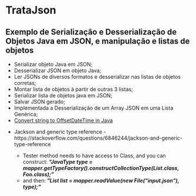 # TrataJson
## Exemplo de Serialização e Desserialização de Objetos Java em JSON, e manipulação e listas de objetos
- Serializar objeto Java em JSON;
- Desserializar JSON em objeto Java;
- Ler JSONs de diversos formatos e desserializar nas listas de objetos corretas;
- Montar lista de objetos à partir de outras 3 listas;
- Serializar lista de objetos java em JSON;
- Salvar JSON gerado;
- Implementada a Desserialização de um Array JSON em uma Lista Genérica;
- [Convert string to OffsetDateTime in Java](https://stackoverflow.com/questions/44297939/convert-string-to-offsetdatetime-in-java)
<ul>
	<li>Jackson and generic type reference - https://stackoverflow.com/questions/6846244/jackson-and-generic-type-reference</li>
	<ul>
		<li>Tester method needs to have access to Class, and you can construct:<b><i> "JavaType type = mapper.getTypeFactory().constructCollectionType(List.class, Foo.class);"</i></b></li>
		<li>and then:<b><i> "List<Foo> list = mapper.readValue(new File("input.json"), type);"</i></b></li>
	</ul>
</li>
</ul>

